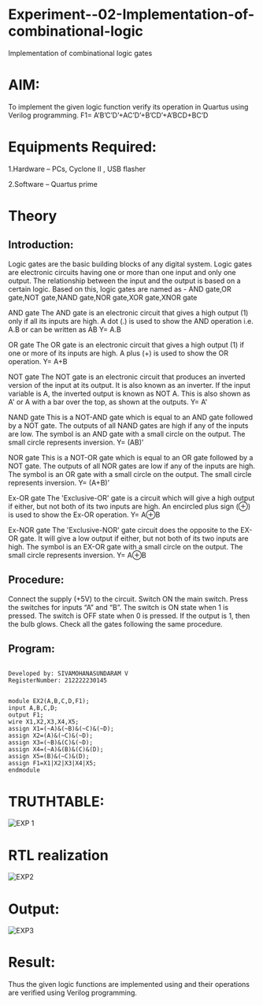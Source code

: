 # Experiment--02-Implementation-of-combinational-logic
Implementation of combinational logic gates
 
# AIM:
To implement the given logic function verify its operation in Quartus using Verilog programming.
 F1= A’B’C’D’+AC’D’+B’CD’+A’BCD+BC’D
 
 
 
# Equipments Required:
1.Hardware – PCs, Cyclone II , USB flasher

2.Software – Quartus prime


# Theory
## Introduction:
Logic gates are the basic building blocks of any digital system. Logic gates are electronic circuits having one or more than one input and only one output. The relationship between the input and the output is based on a certain logic. Based on this, logic gates are named as - AND gate,OR gate,NOT gate,NAND gate,NOR gate,XOR gate,XNOR gate

AND gate The AND gate is an electronic circuit that gives a high output (1) only if all its inputs are high. A dot (.) is used to show the AND operation i.e. A.B or can be written as AB Y= A.B

OR gate The OR gate is an electronic circuit that gives a high output (1) if one or more of its inputs are high. A plus (+) is used to show the OR operation. Y= A+B

NOT gate The NOT gate is an electronic circuit that produces an inverted version of the input at its output. It is also known as an inverter. If the input variable is A, the inverted output is known as NOT A. This is also shown as A' or A with a bar over the top, as shown at the outputs. Y= A'

NAND gate This is a NOT-AND gate which is equal to an AND gate followed by a NOT gate. The outputs of all NAND gates are high if any of the inputs are low. The symbol is an AND gate with a small circle on the output. The small circle represents inversion. Y= (AB)’

NOR gate This is a NOT-OR gate which is equal to an OR gate followed by a NOT gate. The outputs of all NOR gates are low if any of the inputs are high. The symbol is an OR gate with a small circle on the output. The small circle represents inversion. Y= (A+B)’

Ex-OR gate The 'Exclusive-OR' gate is a circuit which will give a high output if either, but not both of its two inputs are high. An encircled plus sign (⊕) is used to show the Ex-OR operation. Y= A⊕B

Ex-NOR gate The 'Exclusive-NOR' gate circuit does the opposite to the EX-OR gate. It will give a low output if either, but not both of its two inputs are high. The symbol is an EX-OR gate with a small circle on the output. The small circle represents inversion. Y= A⊕B


## Procedure:
Connect the supply (+5V) to the circuit. Switch ON the main switch. Press the switches for inputs “A” and “B”. The switch is ON state when 1 is pressed. The switch is OFF state when 0 is pressed. If the output is 1, then the bulb glows. Check all the gates following the same procedure.
## Program:
```

Developed by: SIVAMOHANASUNDARAM V
RegisterNumber: 212222230145


module EX2(A,B,C,D,F1);
input A,B,C,D;
output F1;
wire X1,X2,X3,X4,X5;
assign X1=(~A)&(~B)&(~C)&(~D);
assign X2=(A)&(~C)&(~D);
assign X3=(~B)&(C)&(~D);
assign X4=(~A)&(B)&(C)&(D);
assign X5=(B)&(~C)&(D);
assign F1=X1|X2|X3|X4|X5;
endmodule 

```
# TRUTHTABLE:
![EXP 1](https://github.com/SivaMohan-cloud/Experiment--02-Implementation-of-combinational-logic-/assets/121418870/bd46f7b0-a05a-4910-8732-40f00054a1d2)

# RTL realization
![EXP2](https://github.com/SivaMohan-cloud/Experiment--02-Implementation-of-combinational-logic-/assets/121418870/564582a2-600b-476e-bb3d-d15abe7069b6)

# Output:
![EXP3](https://github.com/SivaMohan-cloud/Experiment--02-Implementation-of-combinational-logic-/assets/121418870/3caf3886-e836-4559-a6ab-6b59239d2e60)

# Result:
Thus the given logic functions are implemented using  and their operations are verified using Verilog programming.
